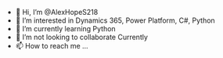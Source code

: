 - 👋 Hi, I’m @AlexHopeS218
- 👀 I’m interested in Dynamics 365, Power Platform, C#, Python
- 🌱 I’m currently learning Python
- 💞️ I’m not looking to collaborate Currently
- 📫 How to reach me ...

<!---
AlexHopeS218/AlexHopeS218 is a ✨ special ✨ repository because its `README.md` (this file) appears on your GitHub profile.
You can click the Preview link to take a look at your changes.
--->
